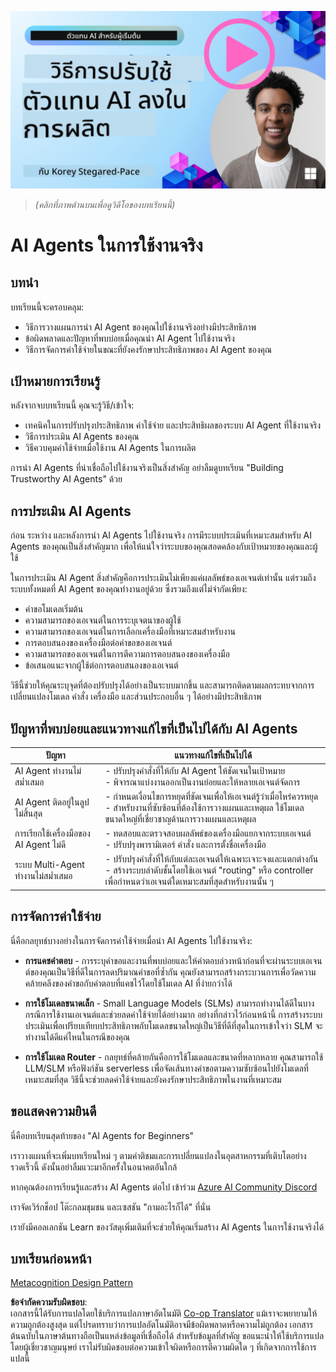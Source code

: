 <!--
CO_OP_TRANSLATOR_METADATA:
{
  "original_hash": "1ad5de6a6388d02c145a92dd04358bab",
  "translation_date": "2025-07-12T13:39:04+00:00",
  "source_file": "10-ai-agents-production/README.md",
  "language_code": "th"
}
-->
[![AI Agents In Production](../../../translated_images/lesson-10-thumbnail.2b79a30773db093e0b4fb47aaa618069e0afb4745fad4836526cf51df87f9ac9.th.png)](https://youtu.be/l4TP6IyJxmQ?si=IvCW3cbw0NJ2mUMV)

> _(คลิกที่ภาพด้านบนเพื่อดูวิดีโอของบทเรียนนี้)_
# AI Agents ในการใช้งานจริง

## บทนำ

บทเรียนนี้จะครอบคลุม:

- วิธีการวางแผนการนำ AI Agent ของคุณไปใช้งานจริงอย่างมีประสิทธิภาพ
- ข้อผิดพลาดและปัญหาที่พบบ่อยเมื่อคุณนำ AI Agent ไปใช้งานจริง
- วิธีการจัดการค่าใช้จ่ายในขณะที่ยังคงรักษาประสิทธิภาพของ AI Agent ของคุณ

## เป้าหมายการเรียนรู้

หลังจากจบบทเรียนนี้ คุณจะรู้วิธี/เข้าใจ:

- เทคนิคในการปรับปรุงประสิทธิภาพ ค่าใช้จ่าย และประสิทธิผลของระบบ AI Agent ที่ใช้งานจริง
- วิธีการประเมิน AI Agents ของคุณ
- วิธีควบคุมค่าใช้จ่ายเมื่อใช้งาน AI Agents ในการผลิต

การนำ AI Agents ที่น่าเชื่อถือไปใช้งานจริงเป็นสิ่งสำคัญ อย่าลืมดูบทเรียน "Building Trustworthy AI Agents" ด้วย

## การประเมิน AI Agents

ก่อน ระหว่าง และหลังการนำ AI Agents ไปใช้งานจริง การมีระบบประเมินที่เหมาะสมสำหรับ AI Agents ของคุณเป็นสิ่งสำคัญมาก เพื่อให้แน่ใจว่าระบบของคุณสอดคล้องกับเป้าหมายของคุณและผู้ใช้

ในการประเมิน AI Agent สิ่งสำคัญคือการประเมินไม่เพียงแค่ผลลัพธ์ของเอเจนต์เท่านั้น แต่รวมถึงระบบทั้งหมดที่ AI Agent ของคุณทำงานอยู่ด้วย ซึ่งรวมถึงแต่ไม่จำกัดเพียง:

- คำขอโมเดลเริ่มต้น
- ความสามารถของเอเจนต์ในการระบุเจตนาของผู้ใช้
- ความสามารถของเอเจนต์ในการเลือกเครื่องมือที่เหมาะสมสำหรับงาน
- การตอบสนองของเครื่องมือต่อคำขอของเอเจนต์
- ความสามารถของเอเจนต์ในการตีความการตอบสนองของเครื่องมือ
- ข้อเสนอแนะจากผู้ใช้ต่อการตอบสนองของเอเจนต์

วิธีนี้ช่วยให้คุณระบุจุดที่ต้องปรับปรุงได้อย่างเป็นระบบมากขึ้น และสามารถติดตามผลกระทบจากการเปลี่ยนแปลงโมเดล คำสั่ง เครื่องมือ และส่วนประกอบอื่น ๆ ได้อย่างมีประสิทธิภาพ

## ปัญหาที่พบบ่อยและแนวทางแก้ไขที่เป็นไปได้กับ AI Agents

| **ปัญหา**                                      | **แนวทางแก้ไขที่เป็นไปได้**                                                                                                                                                                                                 |
| ---------------------------------------------- | ---------------------------------------------------------------------------------------------------------------------------------------------------------------------------------------------------------------------------- |
| AI Agent ทำงานไม่สม่ำเสมอ                      | - ปรับปรุงคำสั่งที่ให้กับ AI Agent ให้ชัดเจนในเป้าหมาย<br>- พิจารณาแบ่งงานออกเป็นงานย่อยและให้หลายเอเจนต์จัดการ                                                                                                         |
| AI Agent ติดอยู่ในลูปไม่สิ้นสุด                 | - กำหนดเงื่อนไขการหยุดที่ชัดเจนเพื่อให้เอเจนต์รู้ว่าเมื่อไหร่ควรหยุด<br>- สำหรับงานที่ซับซ้อนที่ต้องใช้การวางแผนและเหตุผล ใช้โมเดลขนาดใหญ่ที่เชี่ยวชาญด้านการวางแผนและเหตุผล                                                      |
| การเรียกใช้เครื่องมือของ AI Agent ไม่ดี        | - ทดสอบและตรวจสอบผลลัพธ์ของเครื่องมือแยกจากระบบเอเจนต์<br>- ปรับปรุงพารามิเตอร์ คำสั่ง และการตั้งชื่อเครื่องมือ                                                                                                         |
| ระบบ Multi-Agent ทำงานไม่สม่ำเสมอ              | - ปรับปรุงคำสั่งที่ให้กับแต่ละเอเจนต์ให้เฉพาะเจาะจงและแตกต่างกัน<br>- สร้างระบบลำดับชั้นโดยใช้เอเจนต์ "routing" หรือ controller เพื่อกำหนดว่าเอเจนต์ใดเหมาะสมที่สุดสำหรับงานนั้น ๆ                                         |

## การจัดการค่าใช้จ่าย

นี่คือกลยุทธ์บางอย่างในการจัดการค่าใช้จ่ายเมื่อนำ AI Agents ไปใช้งานจริง:

- **การแคชคำตอบ** - การระบุคำขอและงานที่พบบ่อยและให้คำตอบล่วงหน้าก่อนที่จะผ่านระบบเอเจนต์ของคุณเป็นวิธีที่ดีในการลดปริมาณคำขอที่ซ้ำกัน คุณยังสามารถสร้างกระบวนการเพื่อวัดความคล้ายคลึงของคำขอกับคำตอบที่แคชไว้โดยใช้โมเดล AI ที่ง่ายกว่าได้

- **การใช้โมเดลขนาดเล็ก** - Small Language Models (SLMs) สามารถทำงานได้ดีในบางกรณีการใช้งานเอเจนต์และช่วยลดค่าใช้จ่ายได้อย่างมาก อย่างที่กล่าวไว้ก่อนหน้านี้ การสร้างระบบประเมินเพื่อเปรียบเทียบประสิทธิภาพกับโมเดลขนาดใหญ่เป็นวิธีที่ดีที่สุดในการเข้าใจว่า SLM จะทำงานได้ดีแค่ไหนในกรณีของคุณ

- **การใช้โมเดล Router** - กลยุทธ์ที่คล้ายกันคือการใช้โมเดลและขนาดที่หลากหลาย คุณสามารถใช้ LLM/SLM หรือฟังก์ชัน serverless เพื่อจัดเส้นทางคำขอตามความซับซ้อนไปยังโมเดลที่เหมาะสมที่สุด วิธีนี้จะช่วยลดค่าใช้จ่ายและยังคงรักษาประสิทธิภาพในงานที่เหมาะสม

## ขอแสดงความยินดี

นี่คือบทเรียนสุดท้ายของ "AI Agents for Beginners"

เราวางแผนที่จะเพิ่มบทเรียนใหม่ ๆ ตามคำติชมและการเปลี่ยนแปลงในอุตสาหกรรมที่เติบโตอย่างรวดเร็วนี้ ดังนั้นอย่าลืมแวะมาอีกครั้งในอนาคตอันใกล้

หากคุณต้องการเรียนรู้และสร้าง AI Agents ต่อไป เข้าร่วม <a href="https://discord.gg/kzRShWzttr" target="_blank">Azure AI Community Discord</a>

เราจัดเวิร์กช็อป โต๊ะกลมชุมชน และเซสชัน "ถามอะไรก็ได้" ที่นั่น

เรายังมีคอลเลกชัน Learn ของวัสดุเพิ่มเติมที่จะช่วยให้คุณเริ่มสร้าง AI Agents ในการใช้งานจริงได้

## บทเรียนก่อนหน้า

[Metacognition Design Pattern](../09-metacognition/README.md)

**ข้อจำกัดความรับผิดชอบ**:  
เอกสารนี้ได้รับการแปลโดยใช้บริการแปลภาษาอัตโนมัติ [Co-op Translator](https://github.com/Azure/co-op-translator) แม้เราจะพยายามให้ความถูกต้องสูงสุด แต่โปรดทราบว่าการแปลอัตโนมัติอาจมีข้อผิดพลาดหรือความไม่ถูกต้อง เอกสารต้นฉบับในภาษาต้นทางถือเป็นแหล่งข้อมูลที่เชื่อถือได้ สำหรับข้อมูลที่สำคัญ ขอแนะนำให้ใช้บริการแปลโดยผู้เชี่ยวชาญมนุษย์ เราไม่รับผิดชอบต่อความเข้าใจผิดหรือการตีความผิดใด ๆ ที่เกิดจากการใช้การแปลนี้